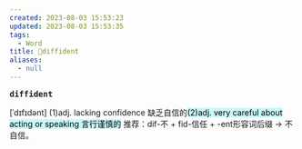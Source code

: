```yaml
---
created: 2023-08-03 15:53:23
updated: 2023-08-03 15:53:35
tags:
  - Word
title: 📖diffident
aliases:
  - null
---
```


<pre><strong>diffident</strong></pre>
[ˈdɪfɪdənt]
(1)adj. lacking confidence 缺乏⾃信的<mark style="background: #ABF7F7A6;">(2)adj. very careful about acting or speaking ⾔⾏谨慎的</mark>
推荐：dif-不 + fid-信任 + -ent形容词后缀 → 不自信。